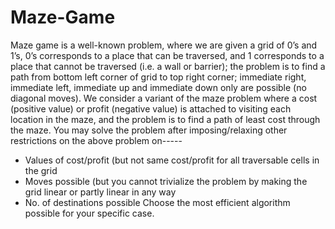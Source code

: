 # Maze-Game
Maze game is a well-known problem, where we are given a grid of 0’s and 1’s, 0’s corresponds to a place that can be traversed, and 1 corresponds to a place that cannot be traversed (i.e. a wall or barrier); the problem is to find a path from bottom left corner of grid to top right corner; immediate right, immediate left, immediate up and immediate down only are possible (no diagonal moves). We consider a variant of the maze problem where a cost (positive value) or profit (negative value) is attached to visiting each location in the maze, and the problem is to find a path of least cost through the maze.
You may solve the problem after imposing/relaxing other restrictions on the above problem on-----
- Values of cost/profit (but not same cost/profit for all traversable cells in the grid
- Moves possible (but you cannot trivialize the problem by making the grid linear or partly linear in any way
- No. of destinations possible
Choose the most efficient algorithm possible for your specific case.
